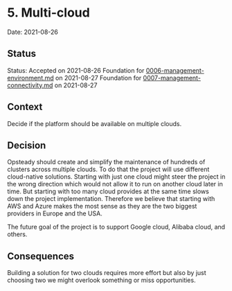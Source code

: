 # 5. Multi-cloud

Date: 2021-08-26

## Status

Status: Accepted on 2021-08-26
Foundation for [0006-management-environment.md](0006-management-environment.md) on 2021-08-27
Foundation for [0007-management-connectivity.md](0007-management-connectivity.md) on 2021-08-27

## Context

Decide if the platform should be available on multiple clouds.

## Decision

Opsteady should create and simplify the maintenance of hundreds of clusters across multiple clouds. To do that the project will use different cloud-native solutions. Starting with just one cloud might steer the project in the wrong direction which would not allow it to run on another cloud later in time. But starting with too many cloud provides at the same time slows down the project implementation. Therefore we believe that starting with AWS and Azure makes the most sense as they are the two biggest providers in Europe and the USA.

The future goal of the project is to support Google cloud, Alibaba cloud, and others.

## Consequences

Building a solution for two clouds requires more effort but also by just choosing two we might overlook something or miss opportunities.
